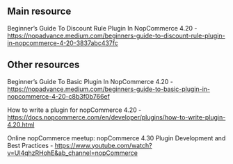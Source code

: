 ﻿
## Main resource

Beginner’s Guide To Discount Rule Plugin In NopCommerce 4.20 - https://nopadvance.medium.com/beginners-guide-to-discount-rule-plugin-in-nopcommerce-4-20-3837abc437fc


## Other resources

Beginner’s Guide To Basic Plugin In NopCommerce 4.20 - https://nopadvance.medium.com/beginners-guide-to-basic-plugin-in-nopcommerce-4-20-c8b3f0b766ef

How to write a plugin for nopCommerce 4.20 - https://docs.nopcommerce.com/en/developer/plugins/how-to-write-plugin-4.20.html

Online nopCommerce meetup: nopCommerce 4.30 Plugin Development and Best Practices - https://www.youtube.com/watch?v=Ul4qhzRHohE&ab_channel=nopCommerce
